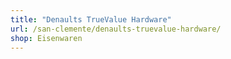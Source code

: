 ```yaml
---
title: "Denaults TrueValue Hardware"
url: /san-clemente/denaults-truevalue-hardware/
shop: Eisenwaren
---
```

